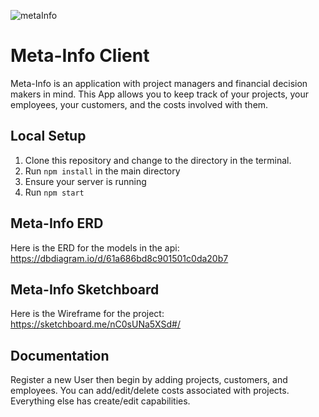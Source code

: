 
![metaInfo](https://user-images.githubusercontent.com/86749126/146260655-b4f34fda-2c9b-43b5-85e6-722e497f2900.png)


# Meta-Info Client 

Meta-Info is an application with project managers and financial decision makers in mind. This App allows you to keep track of your projects, your employees, your customers, and the costs involved with them. 
## Local Setup

1. Clone this repository and change to the directory in the terminal.
2. Run `npm install` in the main directory
3. Ensure your server is running
4. Run `npm start`

## Meta-Info ERD

Here is the ERD for the models in the api: https://dbdiagram.io/d/61a686bd8c901501c0da20b7

## Meta-Info Sketchboard

Here is the Wireframe for the project: https://sketchboard.me/nC0sUNa5XSd#/

## Documentation

Register a new User then begin by adding projects, customers, and employees.
You can add/edit/delete costs associated with projects.
Everything else has create/edit capabilities.

